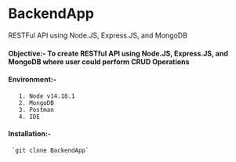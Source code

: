 # BackendApp
RESTFul API using Node.JS, Express.JS, and MongoDB

#### Objective:- To create RESTful API using Node.JS, Express.JS, and MongoDB where user could perform CRUD Operations

#### Environment:- 
       1. Node v14.18.1
       2. MongoDB
       3. Postman
       4. IDE

#### Installation:-

     `git clone BackendApp`
     


